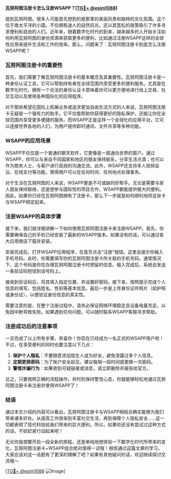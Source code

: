 **瓦努阿图注册卡怎么注册WSAPP？[[TG💪+ @esim1088](https://t.me/s/esim1088)]**

提到瓦努阿图，很多人可能首先想到的是那里的美丽风景和独特的文化氛围。这个位于南太平洋的小国，不仅拥有迷人的自然风光，还以其宽松的政策吸引了许多寻求便利和自由的人们。近年来，随着数字化时代的到来，越来越多的人开始关注如何利用瓦努阿图的身份资源来获取更多的便利，比如通过注册WSAPP这样的全球性应用来提升生活和工作的效率。那么，问题来了：瓦努阿图注册卡到底怎么注册WSAPP呢？

### 瓦努阿图注册卡的重要性

首先，我们需要了解瓦努阿图注册卡的基本概念及其重要性。瓦努阿图注册卡是一种身份认证工具，它可以帮助持有者在全球范围内享受更多的便利服务。尤其是在数字化时代，拥有一个合法的身份认证卡意味着你可以更方便地进行线上交易、社交互动以及使用各种国际化的应用程序。

对于那些希望在国际上拓展业务或追求更加自由生活方式的人来说，瓦努阿图注册卡无疑是一个强有力的助手。它不仅能帮助你获得更好的隐私保护，还能让你在全球范围内享受更多便捷的服务。而WSAPP正是这样一个全球化的应用平台，它可以连接世界各地的人们，为用户提供即时通讯、文件共享等多种功能。

### WSAPP的应用场景

WSAPP不仅仅是一个普通的聊天软件，它更像是一扇通向世界的窗户。通过WSAPP，你可以与来自不同国家和地区的朋友保持联系，分享生活点滴；也可以作为商务人士，与客户进行高效的沟通交流。此外，WSAPP还支持多人视频会议、在线支付等功能，使得用户可以在任何时间、任何地点处理事务。

对于生活在瓦努阿图的人来说，WSAPP更是不可或缺的好帮手。无论是需要与家人朋友保持联络，还是想参与国际性的项目合作，WSAPP都能提供极大的便利。因此，如果你已经在瓦努阿图拥有了注册卡，那么下一步就是如何顺利地将这张卡与WSAPP绑定起来。

### 注册WSAPP的具体步骤

接下来，我们就详细讲解一下如何使用瓦努阿图注册卡来注册WSAPP。首先，你需要确保自己的手机已经安装了最新的WSAPP版本。如果没有的话，可以通过各大应用商店下载并安装。

安装完成后，打开WSAPP应用程序，在首页点击“注册”按钮。这里会提示你输入手机号码。此时，你需要填写你的瓦努阿图注册卡所关联的手机号码。通常情况下，这个号码是你在办理瓦努阿图注册卡时预留的信息。输入完成后，系统会发送一条验证码短信到该号码上。

接收到验证码后，将其填入指定位置，并设置好密码。接下来，按照提示完成个人信息的填写，包括姓名、性别等基本信息。最后一步是上传身份证件照片（如护照或身份证），以便验证身份信息的真实性。

需要注意的是，在整个注册过程中，请务必保证网络环境稳定且设备电量充足，以免因中断导致失败。如果遇到任何问题，可以随时联系WSAPP客服寻求帮助。

### 注册成功后的注意事项

一旦完成了以上所有步骤，恭喜你！你现在已经成为一名正式的WSAPP用户啦！不过，在享受便利的同时也要注意以下几点：

1. **保护个人隐私**：不要随意添加陌生人成为好友，避免泄露过多个人信息。
2. **定期更换密码**：为了账户安全起见，建议每隔一段时间就更换一次密码。
3. **警惕诈骗行为**：如果收到可疑链接或消息，请立即删除并报告给官方。

总之，只要按照正确的流程操作，并时刻保持警觉心态，你就能够轻松地通过瓦努阿图注册卡来注册并使用WSAPP了！

### 结语

通过本文介绍的内容可以看出，瓦努阿图注册卡与WSAPP相结合确实能够为我们带来诸多好处。从提高工作效率到丰富社交生活，再到保障个人隐私安全……这一切都表明了现代科技给我们带来的巨大便利。所以，如果你还没有尝试过这种方式的话，不妨赶紧行动起来吧！

无论你是想要开启一段全新的旅程，还是单纯地想体验一下数字化时代所带来的变化，瓦努阿图注册卡+WSAPP组合绝对值得一试哦！相信通过这篇文章的学习，大家应该对这一话题有了更深的理解了吧？如果有其他疑问的话，欢迎继续探讨交流哦～

[[TG💪+ @esim1088](https://t.me/s/esim1088) ![Image](https://i.postimg.cc/4NQfJmqS/Snipaste-2025-05-13-00-14-12.png)]